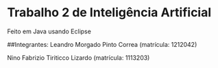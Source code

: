 # Trabalho 2 de Inteligência Artificial

Feito em Java usando Eclipse

##Integrantes:
Leandro Morgado Pinto Correa (matrícula: 1212042)

Nino Fabrizio Tiriticco Lizardo (matrícula: 1113203)